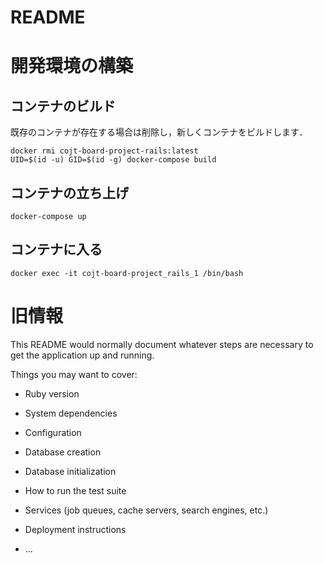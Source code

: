 # README

# 開発環境の構築
## コンテナのビルド
既存のコンテナが存在する場合は削除し，新しくコンテナをビルドします．

```
docker rmi cojt-board-project-rails:latest 
UID=$(id -u) GID=$(id -g) docker-compose build
```

## コンテナの立ち上げ

```
docker-compose up
```

## コンテナに入る

```
docker exec -it cojt-board-project_rails_1 /bin/bash
```

# 旧情報
This README would normally document whatever steps are necessary to get the
application up and running.

Things you may want to cover:

* Ruby version

* System dependencies

* Configuration

* Database creation

* Database initialization

* How to run the test suite

* Services (job queues, cache servers, search engines, etc.)

* Deployment instructions

* ...
